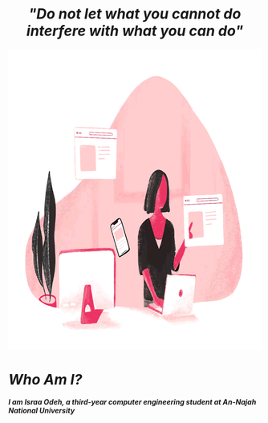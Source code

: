 <h1 align = "center"> <b> <i> "Do not let what you cannot do interfere with what you can do" <i> </h1> </p>
<p align = "center"> <img src="Programmer.gif" alt="A GIF of a programmer" height = "600px"> </p>
<h1> Who Am I? </h1>
<p>  I am Israa Odeh, a third-year computer engineering student at An-Najah National University </p>

